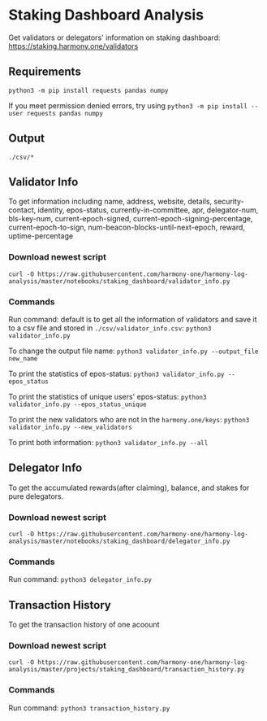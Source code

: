 # Staking Dashboard Analysis
Get validators or delegators' information on staking dashboard: https://staking.harmony.one/validators

## Requirements
`python3 -m pip install requests pandas numpy`

If you meet permission denied errors, try using `python3 -m pip install --user requests pandas numpy`

## Output
`./csv/*`

## Validator Info
To get information including name, address, website, details, security-contact, identity, epos-status, currently-in-committee, apr, delegator-num, bls-key-num, current-epoch-signed, current-epoch-signing-percentage, current-epoch-to-sign, num-beacon-blocks-until-next-epoch, reward, uptime-percentage

### Download newest script
`curl -O https://raw.githubusercontent.com/harmony-one/harmony-log-analysis/master/notebooks/staking_dashboard/validator_info.py`

### Commands
Run command: default is to get all the information of validators and save it to a csv file and stored in `./csv/validator_info.csv`: `python3 validator_info.py`

To change the output file name: `python3 validator_info.py --output_file new_name`

To print the statistics of epos-status: `python3 validator_info.py --epos_status`

To print the statistics of unique users' epos-status: `python3 validator_info.py --epos_status_unique`

To print the new validators who are not in the `harmony.one/keys`: `python3 validator_info.py --new_validators`

To print both information: `python3 validator_info.py --all`

## Delegator Info
To get the accumulated rewards(after claiming), balance, and stakes for pure delegators.

### Download newest script
`curl -O https://raw.githubusercontent.com/harmony-one/harmony-log-analysis/master/notebooks/staking_dashboard/delegator_info.py`

### Commands
Run command: `python3 delegator_info.py`

## Transaction History 
To get the transaction history of one acoount

### Download newest script
`curl -O https://raw.githubusercontent.com/harmony-one/harmony-log-analysis/master/projects/staking_dashboard/transaction_history.py`

### Commands
Run command: `python3 transaction_history.py`
